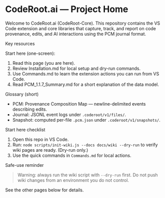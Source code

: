 # CodeRoot.ai — Project Home

Welcome to CodeRoot.ai (CodeRoot-Core). This repository contains the VS Code extension and core libraries that capture, track, and report on code provenance, edits, and AI interactions using the PCM journal format.

Key resources


Start here (one-screen):

1. Read this page (you are here).
2. Review Installation.md for local setup and dry-run commands.
3. Use Commands.md to learn the extension actions you can run from VS Code.
4. Read PCM_1.1.7_Summary.md for a short explanation of the data model.

Glossary (short)

- PCM: Provenance Composition Map — newline-delimited events describing edits.
- Journal: JSONL event logs under `.coderoot/v1/files/`.
- Snapshot: computed per-file `.pcm.json` under `.coderoot/v1/snapshots/`.

Start here checklist

1. Open this repo in VS Code.
2. Run: `node scripts/init-wiki.js --docs docs/wiki --dry-run` to verify wiki pages are ready. (Dry-run only.)
3. Use the quick commands in `Commands.md` for local actions.

Safe-use reminder

> Warning: always run the wiki script with `--dry-run` first. Do not push wiki changes from an environment you do not control.

See the other pages below for details.


